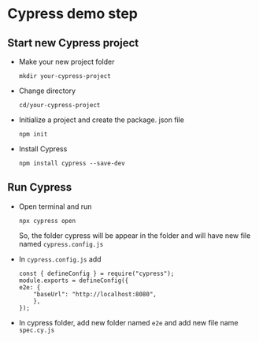 # Cypress demo step

## Start new Cypress project
- Make your new project folder
    ```
    mkdir your-cypress-project
    ```

- Change directory
    ```
    cd/your-cypress-project
    ```

- Initialize a project and create the package. json file
    ```
    npm init
    ```

- Install Cypress
    ```
    npm install cypress --save-dev
    ```

## Run Cypress
- Open terminal and run
    ```
    npx cypress open
    ```
    So, the folder cypress will be appear in the folder and will have new file named ```cypress.config.js```

- In ```cypress.config.js``` add
    ```
    const { defineConfig } = require("cypress");
    module.exports = defineConfig({
    e2e: {
        "baseUrl": "http://localhost:8080",
        },
    });
    ```

- In cypress folder, add new folder named ```e2e``` and add new file name ```spec.cy.js```
